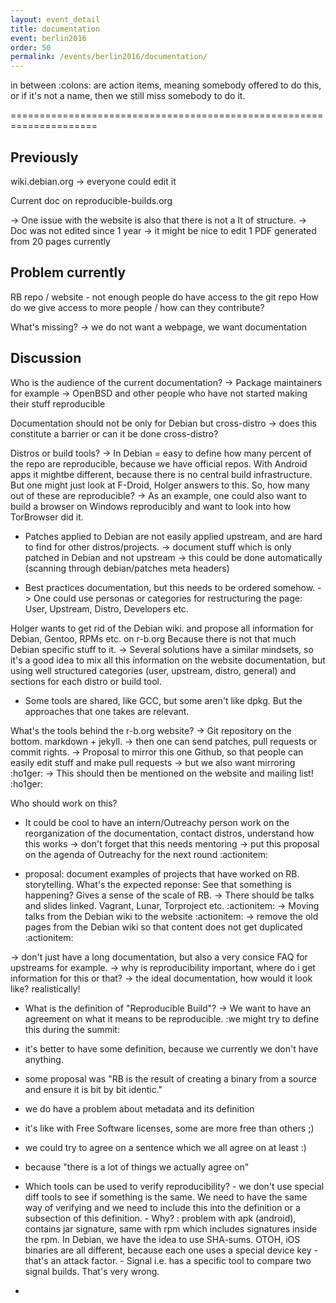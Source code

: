 ```yaml
---
layout: event_detail
title: documentation
event: berlin2016
order: 50
permalink: /events/berlin2016/documentation/
---
```



in between :colons: are action items, meaning somebody offered to do
this, or if it's not a name, then we still miss somebody to do it.

=====================================================================

Previously
----------
wiki.debian.org -> everyone could edit it

Current doc on reproducible-builds.org

-> One issue with the website is also that there is not a lt of structure.
-> Doc was not edited since 1 year
-> it might be nice to edit 1 PDF generated from 20 pages currently

Problem currently
-----------------
RB repo / website - not enough people do have access to the git repo
How do we give access to more people / how can they contribute?

What's missing? -> we do not want a webpage, we want documentation

Discussion
-----------

Who is the audience of the current documentation?
-> Package maintainers for example
-> OpenBSD and other people who have not started making their stuff
reproducible

Documentation should not be only for Debian but cross-distro
-> does this constitute a barrier or can it be done cross-distro?

Distros or build tools?
-> In Debian = easy to define how many percent of the repo are
reproducible, because we have official repos. With Android apps it
mightbe different, because there is no central build infrastructure. But
one might just look at F-Droid, Holger answers to this. So, how many out
of these are reproducible?
-> As an example, one could also want to build a browser on Windows
reproducibly and want to look into how TorBrowser did it.

- Patches applied to Debian are not easily applied upstream, and are
hard to find for other distros/projects.
-> document stuff which is only patched in Debian and not upstream
-> this could be done automatically (scanning through debian/patches
meta headers)

- Best practices documentation, but this needs to be ordered somehow.
-> One could use personas or categories for restructuring the page:
User, Upstream, Distro, Developers etc.

Holger wants to get rid of the Debian wiki. and propose all information
for Debian, Gentoo, RPMs etc. on r-b.org
Because there is not that much Debian specific stuff to it.
-> Several solutions have a similar mindsets, so it's a good idea to mix
all this information on the website documentation, but using well
structured categories (user, upstream, distro, general) and sections for
each distro or build tool.

- Some tools are shared, like GCC,  but some aren't like dpkg. But the
approaches that one takes are relevant.

What's the tools behind the r-b.org website?
-> Git repository on the bottom. markdown + jekyll. -> then one can send
patches, pull requests or commit rights.
-> Proposal to mirror this one Github, so that people can easily edit
stuff and make pull requests -> but we also want mirroring :ho1ger:
-> This should then be mentioned on the website and mailing list! :ho1ger:

Who should work on this?
- It could be cool to have an intern/Outreachy person work on the
reorganization of the documentation, contact distros, understand how
this works
-> don't forget that this needs mentoring
-> put this proposal on the agenda of Outreachy for the next round
:actionitem:

- proposal: document examples of projects that have worked on RB.
storytelling. What's the expected reponse: See that something is
happening? Gives a sense of the scale of RB.
-> There should be talks and slides linked. Vagrant, Lunar, Torproject
etc. :actionitem:
-> Moving talks from the Debian wiki to the website :actionitem:
-> remove the old pages from the Debian wiki so that content does not
get duplicated :actionitem:

-> don't just have a long documentation, but also a very consice FAQ for
upstreams for example.
-> why is reproducibility important, where do i get information for this
or that?
-> the ideal documentation, how would it look like? realistically!

- What is the definition of "Reproducible Build"?
-> We want to have an agreement on what it means to be reproducible. :we
might try to define this during the summit:
- it's better to have some definition, because we currently we don't
have anything.
- some proposal was "RB is the result of creating a binary from a source
and ensure it is bit by bit identic."
- we do have a problem about metadata and its definition
- it's like with Free Software licenses, some are more free than others ;)
- we could try to agree on a sentence which we all agree on at least :)
- because "there is a lot of things we actually agree on"
- Which tools can be used to verify reproducibility?
        - we don't use special diff tools to see if something is the same. We
need to have the same way of verifying and we need to include this into
the definition or a subsection of this definition.
        - Why? : problem with apk (android), contains jar signature, same with
rpm which includes signatures inside the rpm. In Debian, we have the
idea to use SHA-sums. OTOH, iOS binaries are all different, because each
one uses a special device key
        - that's an attack factor.
        - Signal i.e. has a specific tool to compare two signal builds. That's
very wrong.

-

